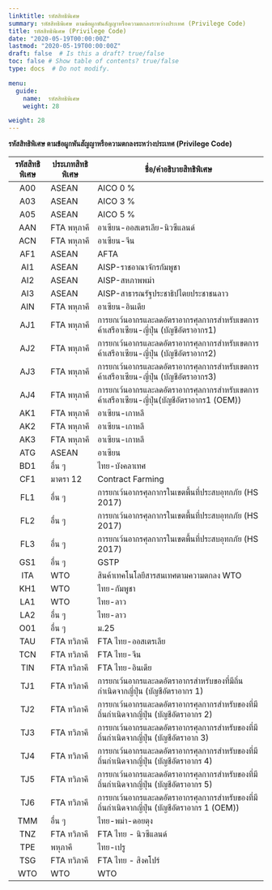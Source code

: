 ```yaml
---
linktitle: รหัสสิทธิพิเศษ 
summary: รหัสสิทธิพิเศษ ตามข้อผูกพันสัญญาหรือความตกลงระหว่างประเทศ (Privilege Code)
title: รหัสสิทธิพิเศษ (Privilege Code)
date: "2020-05-19T00:00:00Z"
lastmod: "2020-05-19T00:00:00Z"
draft: false  # Is this a draft? true/false
toc: false # Show table of contents? true/false
type: docs  # Do not modify.

menu:
  guide:
    name:  รหัสสิทธิพิเศษ
    weight: 28

weight: 28
---
```


**รหัสสิทธิพิเศษ ตามข้อผูกพันสัญญาหรือความตกลงระหว่างประเทศ (Privilege Code)**

|รหัสสิทธิพิเศษ|	ประเภทสิทธิพิเศษ|	ชื่อ/คำอธิบายสิทธิพิเศษ|
| :---------: | -------------- | ------------------------------- |
|A00|	ASEAN	|AICO 0 %|
|A03|	ASEAN	|AICO 3 %|
|A05	|ASEAN	|AICO 5 %|
|AAN	|FTA พหุภาคี	|อาเซียน-ออสเตรเลีย-นิวซีแลนด์|
|ACN	|FTA พหุภาคี|	อาเซียน-จีน|
|AF1	|ASEAN|	AFTA|
|AI1|	ASEAN|	AISP-ราชอาณาจักรกัมพูชา|
|AI2	|ASEAN	|AISP-สหภาพพม่า|
|AI3|	ASEAN	|AISP-สาธารณรัฐประชาธิปไตยประชาชนลาว|
|AIN|	FTA พหุภาคี	|อาเซียน-อินเดีย|
|AJ1|	FTA พหุภาคี	|การยกเว้นอากรและลดอัตราอากรศุลกากรสำหรับเขตการค้าเสรีอาเซียน-ญี่ปุ่น (บัญชีอัตราอากร1)|
|AJ2	|FTA พหุภาคี|	การยกเว้นอากรและลดอัตราอากรศุลกากรสำหรับเขตการค้าเสรีอาเซียน-ญี่ปุ่น (บัญชีอัตราอากร2)|
|AJ3|	FTA พหุภาคี|	การยกเว้นอากรและลดอัตราอากรศุลกากรสำหรับเขตการค้าเสรีอาเซียน-ญี่ปุ่น (บัญชีอัตราอากร3)|
|AJ4|	FTA พหุภาคี|	การยกเว้นอากรและลดอัตราอากรศุลกากรสำหรับเขตการค้าเสรีอาเซียน-ญี่ปุ่น(บัญชีอัตราอากร1 (OEM))|
|AK1	|FTA พหุภาคี	|อาเซียน-เกาหลี|
|AK2|	FTA พหุภาคี|	อาเซียน-เกาหลี|
|AK3	|FTA พหุภาคี	|อาเซียน-เกาหลี|
|ATG|	ASEAN	|อาเซียน|
|BD1|	อื่น ๆ	|ไทย-บังคลาเทศ|
|CF1|	มาตรา 12|	Contract Farming|
|FL1|	อื่น ๆ	|การยกเว้นอากรศุลกากรในเขตพื้นที่ประสบอุทกภัย (HS 2017)|
|FL2|	อื่น ๆ	|การยกเว้นอากรศุลกากรในเขตพื้นที่ประสบอุทกภัย (HS 2017)|
|FL3	|อื่น ๆ	|การยกเว้นอากรศุลกากรในเขตพื้นที่ประสบอุทกภัย (HS 2017)|
|GS1|	อื่น ๆ|	GSTP|
|ITA|	WTO|	สินค้าเทคโนโลยีสารสนเทศตามความตกลง WTO|
|KH1	|WTO	|ไทย-กัมพูชา|
|LA1|	WTO	|ไทย-ลาว|
|LA2|	อื่น ๆ|	ไทย-ลาว|
|O01|	อื่น ๆ|	ม.25|
|TAU|	FTA ทวิภาคี	|FTA ไทย-ออสเตรเลีย|
|TCN|	FTA ทวิภาคี	|FTA ไทย-จีน|
|TIN|	FTA ทวิภาคี|	FTA ไทย-อินเดีย|
|TJ1	|FTA ทวิภาคี	|การยกเว้นอากรและลดอัตราอากรสำหรับของที่มีถิ่นกำเนิดจากญี่ปุ่น (บัญชีอัตราอากร 1)|
|TJ2|	FTA ทวิภาคี	|การยกเว้นอากรและลดอัตราอากรศุลกากรสำหรับของที่มีถิ่นกำเนิดจากญี่ปุ่น (บัญชีอัตราอากร 2)|
|TJ3|	FTA ทวิภาคี	|การยกเว้นอากรและลดอัตราอากรศุลกากรสำหรับของที่มีถิ่นกำเนิดจากญี่ปุ่น (บัญชีอัตราอาก 3)|
|TJ4|	FTA ทวิภาคี	|การยกเว้นอากรและลดอัตราอากรศุลกากรสำหรับของที่มีถิ่นกำเนิดจากญี่ปุ่น (บัญชีอัตราอากร 4)|
|TJ5	|FTA ทวิภาคี|การยกเว้นอากรและลดอัตราอากรศุลกากรสำหรับของที่มีถิ่นกำเนิดจากญี่ปุ่น (บัญชีอัตราอากร 5)|
|TJ6	|FTA ทวิภาคี|	การยกเว้นอากรและลดอัตราอากรศุลกากรสำหรับของที่มีถิ่นกำเนิดจากญี่ปุ่น (บัญชีอัตราอากร 1 (OEM))|
|TMM|	อื่น ๆ|	ไทย-พม่า-ดอยตุง|
|TNZ|	FTA ทวิภาคี|	FTA ไทย - นิวซีแลนด์|
|TPE|	พหุภาคี|	ไทย-เปรู|
|TSG|	FTA ทวิภาคี	|FTA ไทย - สิงคโปร์|
|WTO	|WTO	|WTO|
